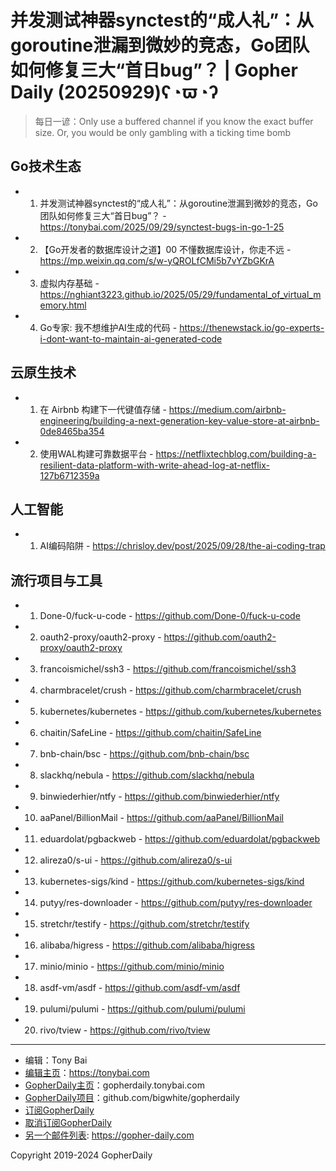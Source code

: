 # 并发测试神器synctest的“成人礼”：从goroutine泄漏到微妙的竞态，Go团队如何修复三大“首日bug”？ | Gopher Daily (20250929)ʕ◔ϖ◔ʔ

>每日一谚：Only use a buffered channel if you know the exact buffer size. Or, you would be only gambling with a ticking time bomb

## Go技术生态


- 1. 并发测试神器synctest的“成人礼”：从goroutine泄漏到微妙的竞态，Go团队如何修复三大“首日bug”？ - https://tonybai.com/2025/09/29/synctest-bugs-in-go-1-25

- 2. 【Go开发者的数据库设计之道】00 不懂数据库设计，你走不远 - https://mp.weixin.qq.com/s/w-yQROLfCMi5b7vYZbGKrA

- 3. 虚拟内存基础 - https://nghiant3223.github.io/2025/05/29/fundamental_of_virtual_memory.html

- 4. Go专家: 我不想维护AI生成的代码 - https://thenewstack.io/go-experts-i-dont-want-to-maintain-ai-generated-code


## 云原生技术


- 1. 在 Airbnb 构建下一代键值存储 - https://medium.com/airbnb-engineering/building-a-next-generation-key-value-store-at-airbnb-0de8465ba354

- 2. 使用WAL构建可靠数据平台 - https://netflixtechblog.com/building-a-resilient-data-platform-with-write-ahead-log-at-netflix-127b6712359a


## 人工智能


- 1. AI编码陷阱 - https://chrisloy.dev/post/2025/09/28/the-ai-coding-trap


## 流行项目与工具


- 1. Done-0/fuck-u-code - https://github.com/Done-0/fuck-u-code

- 2. oauth2-proxy/oauth2-proxy - https://github.com/oauth2-proxy/oauth2-proxy

- 3. francoismichel/ssh3 - https://github.com/francoismichel/ssh3

- 4. charmbracelet/crush - https://github.com/charmbracelet/crush

- 5. kubernetes/kubernetes - https://github.com/kubernetes/kubernetes

- 6. chaitin/SafeLine - https://github.com/chaitin/SafeLine

- 7. bnb-chain/bsc - https://github.com/bnb-chain/bsc

- 8. slackhq/nebula - https://github.com/slackhq/nebula

- 9. binwiederhier/ntfy - https://github.com/binwiederhier/ntfy

- 10. aaPanel/BillionMail - https://github.com/aaPanel/BillionMail

- 11. eduardolat/pgbackweb - https://github.com/eduardolat/pgbackweb

- 12. alireza0/s-ui - https://github.com/alireza0/s-ui

- 13. kubernetes-sigs/kind - https://github.com/kubernetes-sigs/kind

- 14. putyy/res-downloader - https://github.com/putyy/res-downloader

- 15. stretchr/testify - https://github.com/stretchr/testify

- 16. alibaba/higress - https://github.com/alibaba/higress

- 17. minio/minio - https://github.com/minio/minio

- 18. asdf-vm/asdf - https://github.com/asdf-vm/asdf

- 19. pulumi/pulumi - https://github.com/pulumi/pulumi

- 20. rivo/tview - https://github.com/rivo/tview


----

- 编辑：Tony Bai
- [编辑主页](https://tonybai.com)：https://tonybai.com
- [GopherDaily主页](https://gopherdaily.tonybai.com)：gopherdaily.tonybai.com
- [GopherDaily项目](https://github.com/bigwhite/gopherdaily)：github.com/bigwhite/gopherdaily
- [订阅GopherDaily](https://gopherdaily.tonybai.com/subscribe)
- [取消订阅GopherDaily](https://gopherdaily.tonybai.com/unsubscribe)
- [另一个邮件列表](https://gopher-daily.com): https://gopher-daily.com

Copyright 2019-2024 GopherDaily
